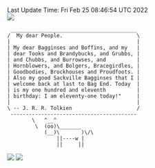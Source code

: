 Last Update Time: 
Fri Feb 25 08:46:54 UTC 2022
<br>![](https://img.shields.io/badge/%E5%A4%A7%E5%AE%B6-%E5%AE%89%E5%AE%89-green)<br>
```
 _________________________________________
/  My dear People.                        \
|                                         |
| My dear Bagginses and Boffins, and my   |
| dear Tooks and Brandybucks, and Grubbs, |
| and Chubbs, and Burrowses, and          |
| Hornblowers, and Bolgers, Bracegirdles, |
| Goodbodies, Brockhouses and Proudfoots. |
| Also my good Sackville Bagginses that I |
| welcome back at last to Bag End. Today  |
| is my one hundred and eleventh          |
| birthday: I am eleventy-one today!"     |
|                                         |
\ -- J. R. R. Tolkien                     /
 -----------------------------------------
        \   ^__^
         \  (oo)\_______
            (__)\       )\/\
                ||----w |
                ||     ||
```
![](https://github-readme-stats.vercel.app/api?username=chenlitw)
![](https://github-readme-stats.vercel.app/api/top-langs/?username=chenlitw)
